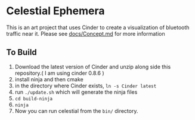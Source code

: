 # Celestial Ephemera

This is an art project that uses Cinder to create a visualization of bluetooth traffic near it.  Please see [docs/Concept.md](docs/Concept.md) for more information

## To Build
1. Download the latest version of Cinder and unzip along side this repository.( I am using cinder 0.8.6 )
2. install ninja and then cmake
2. in the directory where Cinder exists, `ln -s Cinder latest`
3. run `./update.sh` which will generate the ninja files
4. `cd build-ninja`
5. `ninja`
6. Now you can run celestial from the `bin/` directory.
